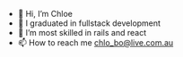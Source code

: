 - 👋 Hi, I’m Chloe
- 👀 I graduated in fullstack development
- 🌱 I’m most skilled in rails and react
- 📫 How to reach me chlo_bo@live.com.au

<!---
chloe-bowers/chloe-bowers is a ✨ special ✨ repository because its `README.md` (this file) appears on your GitHub profile.
You can click the Preview link to take a look at your changes.
--->
